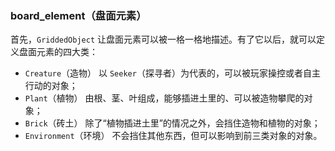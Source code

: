 
### board_element（盘面元素）

首先，`GriddedObject` 让盘面元素可以被一格一格地描述。有了它以后，就可以定义盘面元素的四大类：
- `Creature`（造物）
以 `Seeker`（探寻者）为代表的，可以被玩家操控或者自主行动的对象；
- `Plant`（植物）
由根、茎、叶组成，能够插进土里的、可以被造物攀爬的对象；
- `Brick`（砖土）
除了“植物插进土里”的情况之外，会挡住造物和植物的对象；
- `Environment`（环境）
不会挡住其他东西，但可以影响到前三类对象的对象。